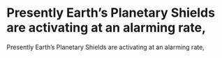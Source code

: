 # Presently Earth’s Planetary Shields are activating at an alarming rate,

Presently Earth’s Planetary Shields are activating at an alarming rate,